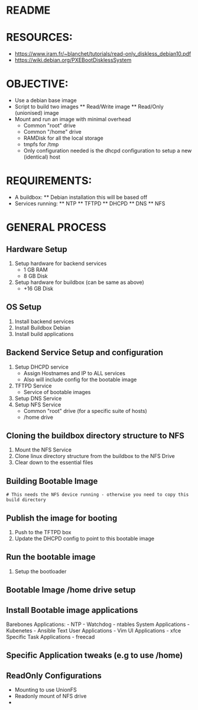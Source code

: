 README
======
# RESOURCES:
* https://www.iram.fr/~blanchet/tutorials/read-only_diskless_debian10.pdf
* https://wiki.debian.org/PXEBootDisklessSystem

# OBJECTIVE:
* Use a debian base image
* Script to build two images
	** Read/Write image
	** Read/Only (unionised) image
* Mount and run an image with minimal overhead
	- Common "root" drive
	- Common "/home" drive
	- RAMDisk for all the local storage
	- tmpfs for /tmp
	- Only configuration needed is the dhcpd configuration to setup a new (identical) host

# REQUIREMENTS:
* A buildbox:
	** Debian installation this will be based off
* Services running:
	** NTP
	** TFTPD
	** DHCPD
	** DNS
	** NFS


# GENERAL PROCESS
## Hardware Setup
1) Setup hardware for backend services
	- 1 GB RAM
	- 8 GB Disk
2) Setup hardware for buildbox (can be same as above)
	- +16 GB Disk

## OS Setup
1) Install backend services
2) Install Buildbox Debian
3) Install build applications

## Backend Service Setup and configuration
1) Setup DHCPD service
	- Assign Hostnames and IP to ALL services
	- Also will include config for the bootable image
2) TFTPD Service
	- Service of bootable images
2) Setup DNS Service
3) Setup NFS Service
	- Common "root" drive (for a specific suite of hosts)
	- /home drive
	

## Cloning the buildbox directory structure to NFS
1) Mount the NFS Service
2) Clone linux directory structure from the buildbox to the NFS Drive
3) Clear down to the essential files

## Building Bootable Image
	# This needs the NFS device running - otherwise you need to copy this build directory

## Publish the image for booting
1) Push to the TFTPD box
2) Update the DHCPD config to point to this bootable image

## Run the bootable image
1) Setup the bootloader

## Bootable Image /home drive setup

## Install Bootable image applications
Barebones Applications:
	- NTP
	- Watchdog
	- ntables
System Applications
	- Kubenetes
	- Ansible
Text User Applications
	- Vim
UI Applications
	- xfce
Specific Task Applications
	- freecad

## Specific Application tweaks (e.g to use /home)

## ReadOnly Configurations
- Mounting to use UnionFS
- Readonly mount of NFS drive
-
